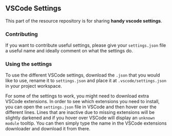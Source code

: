 ## VSCode Settings
This part of the resource repository is for sharing __handy vscode settings__. 

### Contributing
If you want to contribute useful settings, please give your `settings.json` file a 
useful name and ideally comment on what the settings do.

### Using the settings
To use the different VSCode settings, download the `.json` that you would like to use, rename it to `settings.json` and place
it at `.vscode/settings.json` in your project workspace.

For some of the settings to work, you might need to download extra VSCode extensions. In order to see
which extensions you need to install, you can open the `settings.json` file in VSCode and then hover over the different lines. 
Lines that are inactive due to missing extensions will be slightly darkened and if you hover over VSCode will display an 
`unknown module` tooltip. You can then simply type the name in the VSCode extensions downloader and download it from there.